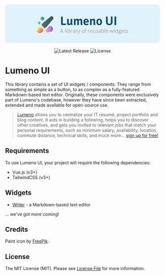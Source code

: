 <!-- Banner -->
<p align="center">
    <a target="_blank" href="https://lumeno.dev">
        <img src="resources/banner.png" alt="Lumeno" style="max-height: 170px; border-radius: 10px">
    </a>
</p>

<!-- Badges -->
<p align="center">
    <img src="https://img.shields.io/npm/v/@lumeno.dev/ui.svg" alt="Latest Release" />
    <img src="https://img.shields.io/npm/l/@lumeno.dev/ui.svg" alt="License" />
</p>

# Lumeno UI

This library contains a set of UI widgets / components. They range from something as simple as a button, to as complex as a fully-featured Markdown-based text editor. Originally, these components were exclusively part of Lumeno's codebase, however they have since been extracted, extended and made available for open-source use.

> [Lumeno](https://lumeno.dev) allows you to centralize your IT résumé, project portfolio and blog content. It aids in building a following, helps you to discover other creatives, and gets you invited to relevant jobs that match your personal requirements, such as minimum salary, availability, location, commute distance, technical skills, and much more... [sign up for free!](https://lumeno.dev)

## Requirements

To use Lumeno UI, your project will require the following dependencies:

* Vue.js (v3+)
* TailwindCSS (v3+)

## Widgets

* [Writer](docs/writer/index.md) - a Markdown-based text editor

... we've got more coming!

## Credits

Paint icon by [FreePik](https://www.flaticon.com/free-icon/art-and-design_3528221).

## License

The MIT License (MIT). Please see [License File](LICENSE.md) for more information.
